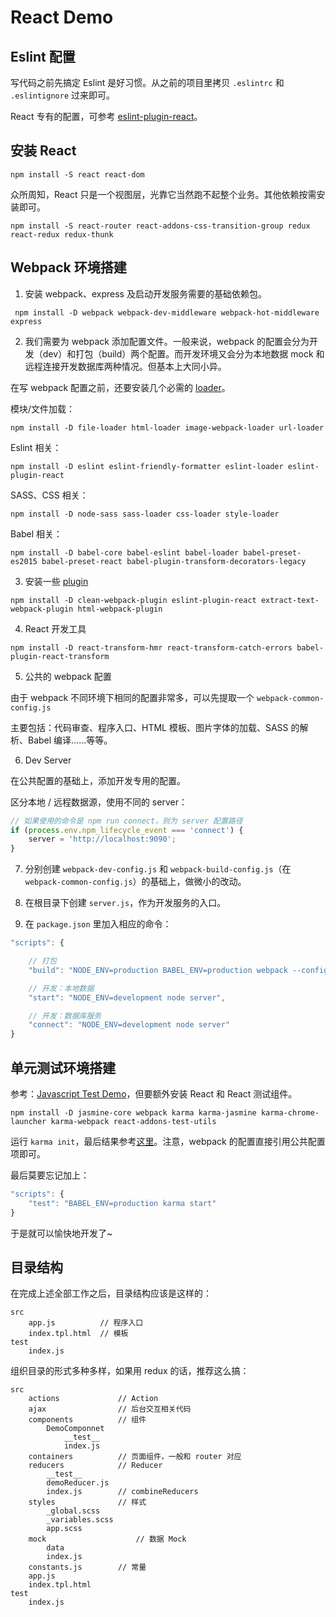 # React Demo

## Eslint 配置 ##

写代码之前先搞定 Eslint 是好习惯。从之前的项目里拷贝 `.eslintrc` 和 `.eslintignore` 过来即可。

React 专有的配置，可参考 [eslint-plugin-react][1]。

## 安装 React ##

```
npm install -S react react-dom
```

众所周知，React 只是一个视图层，光靠它当然跑不起整个业务。其他依赖按需安装即可。

```
npm install -S react-router react-addons-css-transition-group redux react-redux redux-thunk
```

## Webpack 环境搭建 ##

1. 安装 webpack、express 及启动开发服务需要的基础依赖包。

```
 npm install -D webpack webpack-dev-middleware webpack-hot-middleware express
```

2. 我们需要为 webpack 添加配置文件。一般来说，webpack 的配置会分为开发（dev）和打包（build）两个配置。而开发环境又会分为本地数据 mock 和远程连接开发数据库两种情况。但基本上大同小异。

在写 webpack 配置之前，还要安装几个必需的 [loader][2]。

模块/文件加载：

```
npm install -D file-loader html-loader image-webpack-loader url-loader
```

Eslint 相关：

```
npm install -D eslint eslint-friendly-formatter eslint-loader eslint-plugin-react
```

SASS、CSS 相关：

```
npm install -D node-sass sass-loader css-loader style-loader
```

Babel 相关：

```
npm install -D babel-core babel-eslint babel-loader babel-preset-es2015 babel-preset-react babel-plugin-transform-decorators-legacy
```

3. 安装一些 [plugin][3]

```
npm install -D clean-webpack-plugin eslint-plugin-react extract-text-webpack-plugin html-webpack-plugin
```

4. React 开发工具

```
npm install -D react-transform-hmr react-transform-catch-errors babel-plugin-react-transform
```

5. 公共的 webpack 配置

由于 webpack 不同环境下相同的配置非常多，可以先提取一个 `webpack-common-config.js`

主要包括：代码审查、程序入口、HTML 模板、图片字体的加载、SASS 的解析、Babel 编译……等等。

6. Dev Server

在公共配置的基础上，添加开发专用的配置。

区分本地 / 远程数据源，使用不同的 server：

```javascript
// 如果使用的命令是 npm run connect，则为 server 配置路径
if (process.env.npm_lifecycle_event === 'connect') {
	server = 'http://localhost:9090';
}
```

7. 分别创建 `webpack-dev-config.js` 和 `webpack-build-config.js`（在 `webpack-common-config.js`）的基础上，做微小的改动。

8. 在根目录下创建 `server.js`，作为开发服务的入口。

9. 在 `package.json` 里加入相应的命令：

```javascript
"scripts": {

    // 打包
	"build": "NODE_ENV=production BABEL_ENV=production webpack --config webpack-build-config.js",

	// 开发：本地数据
	"start": "NODE_ENV=development node server",

	// 开发：数据库服务
	"connect": "NODE_ENV=development node server"
}
```

## 单元测试环境搭建 ##

参考：[Javascript Test Demo][4]，但要额外安装 React 和 React 测试组件。

```
npm install -D jasmine-core webpack karma karma-jasmine karma-chrome-launcher karma-webpack react-addons-test-utils
```

运行 `karma init`，最后结果参考[这里][5]。注意，webpack 的配置直接引用公共配置项即可。

最后莫要忘记加上：

```javascript
"scripts": {
    "test": "BABEL_ENV=production karma start"
}
```

于是就可以愉快地开发了~

## 目录结构 ##

在完成上述全部工作之后，目录结构应该是这样的：

```
src
    app.js          // 程序入口
    index.tpl.html  // 模板
test
    index.js
```

组织目录的形式多种多样，如果用 redux 的话，推荐这么搞：

```
src
    actions             // Action
    ajax                // 后台交互相关代码
    components          // 组件
        DemoComponnet
            __test__
            index.js
    containers          // 页面组件，一般和 router 对应
    reducers            // Reducer
        __test__
        demoReducer.js
        index.js        // combineReducers
    styles              // 样式
        _global.scss
        _variables.scss
        app.scss
    mock                    // 数据 Mock
        data
        index.js
    constants.js        // 常量
    app.js
    index.tpl.html
test
    index.js
```

  [1]: https://github.com/yannickcr/eslint-plugin-react
  [2]: https://webpack.github.io/docs/using-loaders.html
  [3]: https://webpack.github.io/docs/using-plugins.html
  [4]: https://github.com/ashnorseman/javascript-test-demo
  [5]: https://github.com/ashnorseman/javascript-test-demo/blob/master/karma.conf.js
